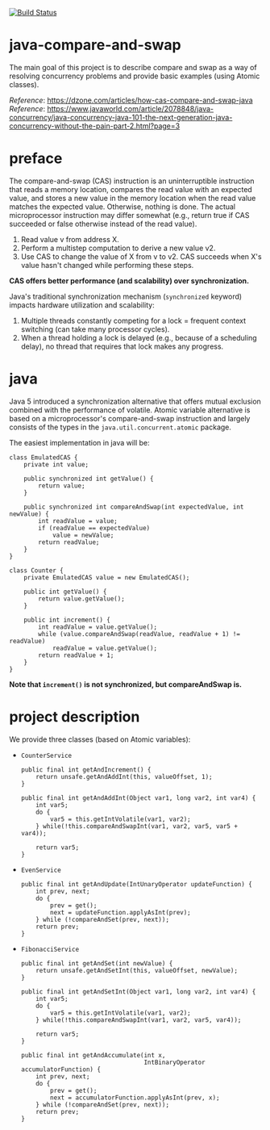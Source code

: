 [![Build Status](https://travis-ci.com/mtumilowicz/java-compare-and-swap.svg?branch=master)](https://travis-ci.com/mtumilowicz/java-compare-and-swap)

# java-compare-and-swap
The main goal of this project is to describe compare and swap as a way
of resolving concurrency problems and provide basic examples 
(using Atomic classes).

_Reference_: https://dzone.com/articles/how-cas-compare-and-swap-java  
_Reference_: https://www.javaworld.com/article/2078848/java-concurrency/java-concurrency-java-101-the-next-generation-java-concurrency-without-the-pain-part-2.html?page=3  

# preface
The compare-and-swap (CAS) instruction is an uninterruptible instruction 
that reads a memory location, compares the read value with an expected 
value, and stores a new value in the memory location when the read value 
matches the expected value. Otherwise, nothing is done. The actual 
microprocessor instruction may differ somewhat (e.g., return true if 
CAS succeeded or false otherwise instead of the read value).

1. Read value v from address X.
1. Perform a multistep computation to derive a new value v2.
1. Use CAS to change the value of X from v to v2. CAS succeeds 
when X's value hasn't changed while performing these steps.

**CAS offers better performance (and scalability) over synchronization.**

Java's traditional synchronization mechanism (`synchronized` keyword) 
impacts hardware utilization and scalability:
1. Multiple threads constantly competing for a lock = 
frequent context switching (can take many processor cycles). 
1. When a thread holding a lock is delayed (e.g., because of a scheduling 
delay), no thread that requires that lock makes any progress.

# java
Java 5 introduced a synchronization alternative that offers mutual 
exclusion combined with the performance of volatile. Atomic 
variable alternative is based on a microprocessor's compare-and-swap 
instruction and largely consists of the types in the 
`java.util.concurrent.atomic` package.

The easiest implementation in java will be:
```
class EmulatedCAS {
    private int value;

    public synchronized int getValue() {
        return value;
    }

    public synchronized int compareAndSwap(int expectedValue, int newValue) {
        int readValue = value;
        if (readValue == expectedValue)
            value = newValue;
        return readValue;
    }
}

class Counter {
    private EmulatedCAS value = new EmulatedCAS();

    public int getValue() {
        return value.getValue();
    }

    public int increment() {
        int readValue = value.getValue();
        while (value.compareAndSwap(readValue, readValue + 1) != readValue)
            readValue = value.getValue();
        return readValue + 1;
    }
}
```
**Note that `increment()` is not synchronized, but compareAndSwap is.**

# project description
We provide three classes (based on Atomic variables):
* `CounterService`
    ```
    public final int getAndIncrement() {
        return unsafe.getAndAddInt(this, valueOffset, 1);
    }
    
    public final int getAndAddInt(Object var1, long var2, int var4) {
        int var5;
        do {
            var5 = this.getIntVolatile(var1, var2);
        } while(!this.compareAndSwapInt(var1, var2, var5, var5 + var4));

        return var5;
    }        
    ```
* `EvenService`
    ```
    public final int getAndUpdate(IntUnaryOperator updateFunction) {
        int prev, next;
        do {
            prev = get();
            next = updateFunction.applyAsInt(prev);
        } while (!compareAndSet(prev, next));
        return prev;
    }    
    ```
* `FibonacciService`
    ```
    public final int getAndSet(int newValue) {
        return unsafe.getAndSetInt(this, valueOffset, newValue);
    }
    
    public final int getAndSetInt(Object var1, long var2, int var4) {
        int var5;
        do {
            var5 = this.getIntVolatile(var1, var2);
        } while(!this.compareAndSwapInt(var1, var2, var5, var4));

        return var5;
    }
    
    public final int getAndAccumulate(int x,
                                      IntBinaryOperator accumulatorFunction) {
        int prev, next;
        do {
            prev = get();
            next = accumulatorFunction.applyAsInt(prev, x);
        } while (!compareAndSet(prev, next));
        return prev;
    }            
    ```
